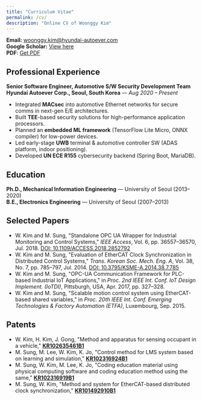 ```yaml
---
title: "Curriculum Vitae"
permalink: /cv/
description: "Online CV of Woonggy Kim"
---
```


**Email:** <woonggy.kim@hyundai-autoever.com>  
**Google Scholar:** [View here](https://scholar.google.com/citations?user=iHHuLeYAAAAJ)  
**PDF**: [Get PDF](/assets/CV_Woonggy%20Kim.pdf)  

## Professional Experience

**Senior Software Engineer, Automotive S/W Security Development Team**  
**Hyundai Autoever Corp., Seoul, South Korea** — *Aug 2020 – Present*

- Integrated **MACsec** into automotive Ethernet networks for secure comms in next-gen E/E architectures.
- Built **TEE**-based security solutions for high-performance application processors.
- Planned an **embedded ML framework** (TensorFlow Lite Micro, ONNX compiler) for low-power devices.
- Led early-stage **UWB** terminal & automotive controller SW (ADAS platform, indoor positioning).
- Developed **UN ECE R155** cybersecurity backend (Spring Boot, MariaDB).

## Education

**Ph.D., Mechanical Information Engineering** — University of Seoul (2013–2020)  
**B.E., Electronics Engineering** — University of Seoul (2007–2013)

## Selected Papers

- W. Kim and M. Sung, "Standalone OPC UA Wrapper for Industrial Monitoring and Control Systems," *IEEE Access*, Vol. 6, pp. 36557–36570, Jul. 2018. [DOI: 10.1109/ACCESS.2018.2852792](https://doi.org/10.1109/ACCESS.2018.2852792)  
- W. Kim and M. Sung, "Evaluation of EtherCAT Clock Synchronization in Distributed Control Systems," *Trans. Korean Soc. Mech. Eng. A*, Vol. 38, No. 7, pp. 785–797, Jul. 2014. [DOI: 10.3795/KSME-A.2014.38.7.785](https://doi.org/10.3795/KSME-A.2014.38.7.785)  
- W. Kim and M. Sung, "OPC-UA Communication Framework for PLC-based Industrial IoT Applications," in *Proc. 2nd IEEE Int. Conf. IoT Design Implement. (IoTDI)*, Pittsburgh, USA, Apr. 2017, pp. 327–328.  
- W. Kim and M. Sung, "Scalable motion control system using EtherCAT-based shared variables," in *Proc. 20th IEEE Int. Conf. Emerging Technologies & Factory Automation (ETFA)*, Luxembourg, Sep. 2015.  

## Patents

- W. Kim, H. Kim, J. Gong, "Method and apparatus for sensing occupant in a vehicle," [**KR102635461B1**](https://patents.google.com/patent/KR102635461B1/en)
- M. Sung, M. Lee, W. Kim, K. Jo, "Control method for LMS system based on learning and simulation," [**KR102316924B1**](https://patents.google.com/patent/KR102316924B1/en)  
- M. Sung, W. Kim, M. Lee, K. Jo, "Coding education material using physical computing software and coding education method using the same," [**KR102316919B1**](https://patents.google.com/patent/KR102316919B1/en)  
- M. Sung, W. Kim, "Method and system for EtherCAT-based distributed clock synchronization," [**KR101492910B1**](https://patents.google.com/patent/KR101492910B1/en)
